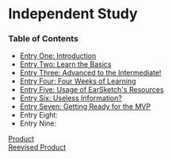 # Independent Study
### Table of Contents
* [Entry One: Introduction](https://github.com/victoriaf6656/independent-study/blob/master/entries/entry01-plan.md)
* [Entry Two: Learn the Basics](entries/entry02.md)
* [Entry Three: Advanced to the Intermediate!](entries/entry03.md)
* [Entry Four: Four Weeks of Learning](entries/entry04.md)
* [Entry Five: Usage of EarSketch's Resources](entries/entry05.md)
* [Entry Six: Useless Information?](entries/entry06.md)
* [Entry Seven: Getting Ready for the MVP](entries/entry07.md)
* Entry Eight:
* Entry Nine:

[Product](output_free.mp4) <br>
[Reevised Product]()